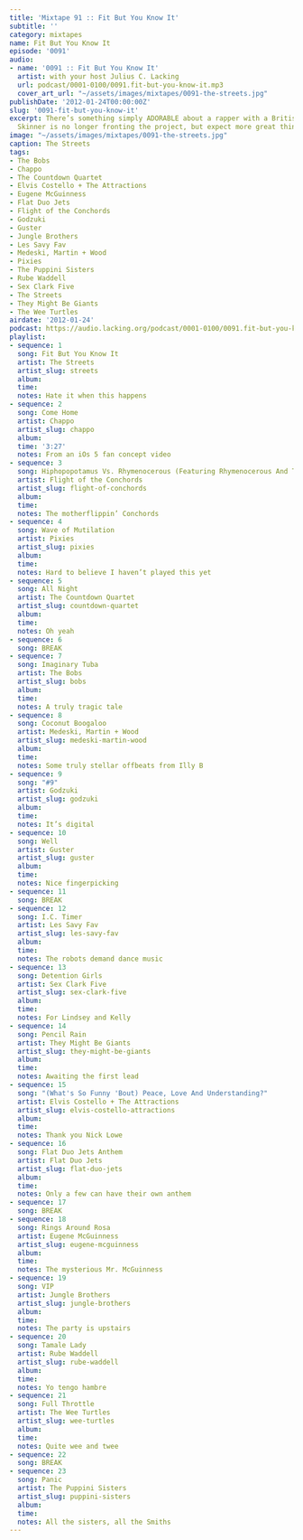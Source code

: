 ```yaml
---
title: 'Mixtape 91 :: Fit But You Know It'
subtitle: ''
category: mixtapes
name: Fit But You Know It
episode: '0091'
audio:
- name: '0091 :: Fit But You Know It'
  artist: with your host Julius C. Lacking
  url: podcast/0001-0100/0091.fit-but-you-know-it.mp3
  cover_art_url: "~/assets/images/mixtapes/0091-the-streets.jpg"
publishDate: '2012-01-24T00:00:00Z'
slug: '0091-fit-but-you-know-it'
excerpt: There’s something simply ADORABLE about a rapper with a British accent. Mike
  Skinner is no longer fronting the project, but expect more great things from him.
image: "~/assets/images/mixtapes/0091-the-streets.jpg"
caption: The Streets
tags:
- The Bobs
- Chappo
- The Countdown Quartet
- Elvis Costello + The Attractions
- Eugene McGuinness
- Flat Duo Jets
- Flight of the Conchords
- Godzuki
- Guster
- Jungle Brothers
- Les Savy Fav
- Medeski, Martin + Wood
- Pixies
- The Puppini Sisters
- Rube Waddell
- Sex Clark Five
- The Streets
- They Might Be Giants
- The Wee Turtles
airdate: '2012-01-24'
podcast: https://audio.lacking.org/podcast/0001-0100/0091.fit-but-you-know-it.mp3
playlist:
- sequence: 1
  song: Fit But You Know It
  artist: The Streets
  artist_slug: streets
  album:
  time:
  notes: Hate it when this happens
- sequence: 2
  song: Come Home
  artist: Chappo
  artist_slug: chappo
  album:
  time: '3:27'
  notes: From an iOs 5 fan concept video
- sequence: 3
  song: Hiphopopotamus Vs. Rhymenocerous (Featuring Rhymenocerous And The Hiphopapoatumus)
  artist: Flight of the Conchords
  artist_slug: flight-of-conchords
  album:
  time:
  notes: The motherflippin’ Conchords
- sequence: 4
  song: Wave of Mutilation
  artist: Pixies
  artist_slug: pixies
  album:
  time:
  notes: Hard to believe I haven’t played this yet
- sequence: 5
  song: All Night
  artist: The Countdown Quartet
  artist_slug: countdown-quartet
  album:
  time:
  notes: Oh yeah
- sequence: 6
  song: BREAK
- sequence: 7
  song: Imaginary Tuba
  artist: The Bobs
  artist_slug: bobs
  album:
  time:
  notes: A truly tragic tale
- sequence: 8
  song: Coconut Boogaloo
  artist: Medeski, Martin + Wood
  artist_slug: medeski-martin-wood
  album:
  time:
  notes: Some truly stellar offbeats from Illy B
- sequence: 9
  song: "#9"
  artist: Godzuki
  artist_slug: godzuki
  album:
  time:
  notes: It’s digital
- sequence: 10
  song: Well
  artist: Guster
  artist_slug: guster
  album:
  time:
  notes: Nice fingerpicking
- sequence: 11
  song: BREAK
- sequence: 12
  song: I.C. Timer
  artist: Les Savy Fav
  artist_slug: les-savy-fav
  album:
  time:
  notes: The robots demand dance music
- sequence: 13
  song: Detention Girls
  artist: Sex Clark Five
  artist_slug: sex-clark-five
  album:
  time:
  notes: For Lindsey and Kelly
- sequence: 14
  song: Pencil Rain
  artist: They Might Be Giants
  artist_slug: they-might-be-giants
  album:
  time:
  notes: Awaiting the first lead
- sequence: 15
  song: "(What's So Funny 'Bout) Peace, Love And Understanding?"
  artist: Elvis Costello + The Attractions
  artist_slug: elvis-costello-attractions
  album:
  time:
  notes: Thank you Nick Lowe
- sequence: 16
  song: Flat Duo Jets Anthem
  artist: Flat Duo Jets
  artist_slug: flat-duo-jets
  album:
  time:
  notes: Only a few can have their own anthem
- sequence: 17
  song: BREAK
- sequence: 18
  song: Rings Around Rosa
  artist: Eugene McGuinness
  artist_slug: eugene-mcguinness
  album:
  time:
  notes: The mysterious Mr. McGuinness
- sequence: 19
  song: VIP
  artist: Jungle Brothers
  artist_slug: jungle-brothers
  album:
  time:
  notes: The party is upstairs
- sequence: 20
  song: Tamale Lady
  artist: Rube Waddell
  artist_slug: rube-waddell
  album:
  time:
  notes: Yo tengo hambre
- sequence: 21
  song: Full Throttle
  artist: The Wee Turtles
  artist_slug: wee-turtles
  album:
  time:
  notes: Quite wee and twee
- sequence: 22
  song: BREAK
- sequence: 23
  song: Panic
  artist: The Puppini Sisters
  artist_slug: puppini-sisters
  album:
  time:
  notes: All the sisters, all the Smiths
---
```


